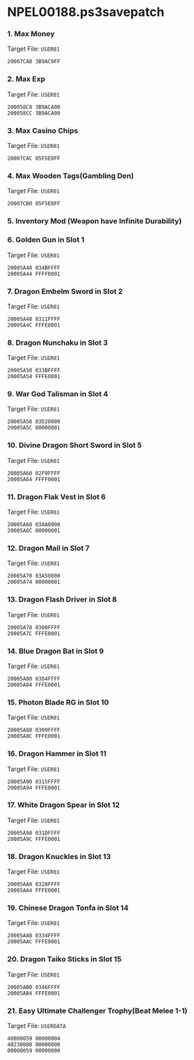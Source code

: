 # NPEL00188.ps3savepatch

### 1. Max Money

Target File: `USER01`

```
20007CA8 3B9AC9FF
```

### 2. Max Exp

Target File: `USER01`

```
200058C8 3B9ACA00
200058CC 3B9ACA00
```

### 3. Max Casino Chips

Target File: `USER01`

```
20007CAC 05F5E0FF
```

### 4. Max Wooden Tags(Gambling Den)

Target File: `USER01`

```
20007CB0 05F5E0FF
```

### 5.  Inventory Mod (Weapon have Infinite Durability)
### 6. Golden Gun in Slot 1

Target File: `USER01`

```
20005A40 034BFFFF
20005A44 FFFF0001
```

### 7. Dragon Embelm Sword in Slot 2

Target File: `USER01`

```
20005A48 0311FFFF
20005A4C FFFE0001
```

### 8. Dragon Nunchaku in Slot 3

Target File: `USER01`

```
20005A50 033BFFFF
20005A54 FFFE0001
```

### 9. War God Talisman in Slot 4

Target File: `USER01`

```
20005A58 03D20000
20005A5C 00000001
```

### 10. Divine Dragon Short Sword in Slot 5

Target File: `USER01`

```
20005A60 02F9FFFF
20005A64 FFFF0001
```

### 11. Dragon Flak Vest in Slot 6

Target File: `USER01`

```
20005A68 03AA0000
20005A6C 00000001
```

### 12. Dragon Mail in Slot 7

Target File: `USER01`

```
20005A70 03A50000
20005A74 00000001
```

### 13. Dragon Flash Driver in Slot 8

Target File: `USER01`

```
20005A78 0300FFFF
20005A7C FFFE0001
```

### 14. Blue Dragon Bat in Slot 9

Target File: `USER01`

```
20005A80 0304FFFF
20005A84 FFFE0001
```

### 15. Photon Blade RG in Slot 10

Target File: `USER01`

```
20005A88 0309FFFF
20005A8C FFFE0001
```

### 16. Dragon Hammer in Slot 11

Target File: `USER01`

```
20005A90 0315FFFF
20005A94 FFFE0001
```

### 17. White Dragon Spear in Slot 12

Target File: `USER01`

```
20005A98 031DFFFF
20005A9C FFFE0001
```

### 18. Dragon Knuckles in Slot 13

Target File: `USER01`

```
20005AA0 0328FFFF
20005AA4 FFFE0001
```

### 19. Chinese Dragon Tonfa in Slot 14

Target File: `USER01`

```
20005AA8 0334FFFF
20005AAC FFFE0001
```

### 20. Dragon Taiko Sticks in Slot 15

Target File: `USER01`

```
20005AB0 0346FFFF
20005AB4 FFFE0001
```

### 21. Easy Ultimate Challenger Trophy(Beat Melee 1-1)

Target File: `USERDATA`

```
40000059 00000004
40230008 00000000
00000059 00000000
```

